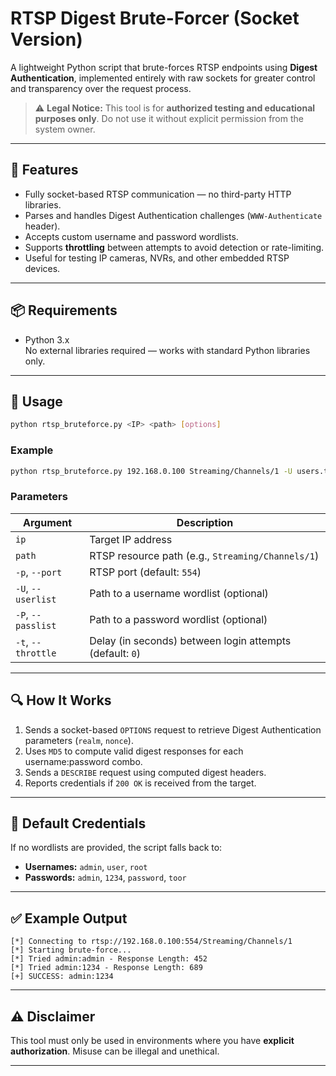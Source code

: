# RTSP Digest Brute-Forcer (Socket Version)

A lightweight Python script that brute-forces RTSP endpoints using **Digest Authentication**, implemented entirely with raw sockets for greater control and transparency over the request process.

> ⚠️ **Legal Notice:** This tool is for **authorized testing and educational purposes only**. Do not use it without explicit permission from the system owner.

---

## 🚀 Features

- Fully socket-based RTSP communication — no third-party HTTP libraries.
- Parses and handles Digest Authentication challenges (`WWW-Authenticate` header).
- Accepts custom username and password wordlists.
- Supports **throttling** between attempts to avoid detection or rate-limiting.
- Useful for testing IP cameras, NVRs, and other embedded RTSP devices.

---

## 📦 Requirements

- Python 3.x  
No external libraries required — works with standard Python libraries only.

---

## 🔧 Usage

```bash
python rtsp_bruteforce.py <IP> <path> [options]
```

### Example

```bash
python rtsp_bruteforce.py 192.168.0.100 Streaming/Channels/1 -U users.txt -P passwords.txt -t 0.5
```

### Parameters

| Argument             | Description                                              |
|----------------------|----------------------------------------------------------|
| `ip`                 | Target IP address                                        |
| `path`               | RTSP resource path (e.g., `Streaming/Channels/1`)        |
| `-p`, `--port`       | RTSP port (default: `554`)                               |
| `-U`, `--userlist`   | Path to a username wordlist (optional)                   |
| `-P`, `--passlist`   | Path to a password wordlist (optional)                   |
| `-t`, `--throttle`   | Delay (in seconds) between login attempts (default: `0`) |

---

## 🔍 How It Works

1. Sends a socket-based `OPTIONS` request to retrieve Digest Authentication parameters (`realm`, `nonce`).
2. Uses `MD5` to compute valid digest responses for each username:password combo.
3. Sends a `DESCRIBE` request using computed digest headers.
4. Reports credentials if `200 OK` is received from the target.

---

## 🧠 Default Credentials

If no wordlists are provided, the script falls back to:

- **Usernames:** `admin`, `user`, `root`
- **Passwords:** `admin`, `1234`, `password`, `toor`

---

## ✅ Example Output

```
[*] Connecting to rtsp://192.168.0.100:554/Streaming/Channels/1
[*] Starting brute-force...
[*] Tried admin:admin - Response Length: 452
[*] Tried admin:1234 - Response Length: 689
[+] SUCCESS: admin:1234
```

---

## ⚠️ Disclaimer

This tool must only be used in environments where you have **explicit authorization**. Misuse can be illegal and unethical.

---
